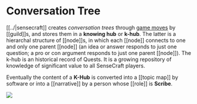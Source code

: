 # Conversation Tree

[[../|sensecraft]] creates _conversation trees_ through [game moves](https://docs.google.com/document/d/1XTk9mKBIIKqWSLdjbwjdcuWo6528HaHPE6NzJ52VEWg/edit#heading=h.wpoed4qh4675) by [[guild]]s, and stores them in  a **knowing hub** or **k-hub**. The latter is a hierarchal structure of [[node]]s, in which each [[node]] connects to one and only one parent [[node]] (an idea or answer responds to just one question; a pro or con argument responds to just one parent [[node]]). The k-hub is an historical record of Quests. It is a growing repository of knowledge of significant value to all SenseCraft players.

Eventually the content of a **K-Hub** is converted into a [[topic map]] by software or into a [[narrative]] by a person whose [[role]] is **Scribe**.

![](https://lh4.googleusercontent.com/n8T2AUy3TkkrOmP-yC_Wo1hXuU7D1ltLuW-ZQk-Q7LMq4mKpC4C1Y4sACTTODFIKQR-Edy5wuGAe1-h8iq6RfNvtHo6J0SvZ_L9Oe0IHsCXSBd7qA3hvoPHS5FbYZac0Mfr3LTkXjfjVU45vSEhiALfoJoQekbjUWfLOwzJqj2igGBeVmIF3xawT)